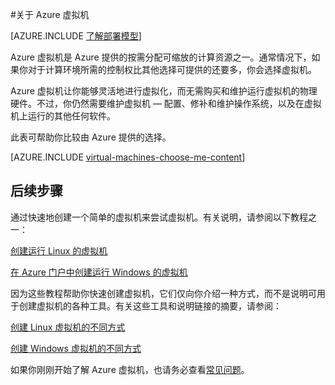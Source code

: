 <properties
	pageTitle="关于 Azure 虚拟机 | Microsoft Azure"
	description="了解使用两种部署模型的 Azure 中虚拟机的基本信息。"
	services="virtual-machines"
	documentationCenter=""
	authors="cynthn"
	manager="timlt"
	editor="tysonn"
	tags="azure-resource-manager,azure-service-management"/>

<tags
	ms.service="virtual-machines"
	ms.date="10/23/2015"
	wacn.date="12/17/2015"/>

#关于 Azure 虚拟机 

[AZURE.INCLUDE [了解部署模型](../includes/learn-about-deployment-models-both-include.md)]


Azure 虚拟机是 Azure 提供的按需分配可缩放的计算资源之一。通常情况下，如果你对于计算环境所需的控制权比其他选择可提供的还要多，你会选择虚拟机。

Azure 虚拟机让你能够灵活地进行虚拟化，而无需购买和维护运行虚拟机的物理硬件。不过，你仍然需要维护虚拟机 — 配置、修补和维护操作系统，以及在虚拟机上运行的其他任何软件。

此表可帮助你比较由 Azure 提供的选择。

[AZURE.INCLUDE [virtual-machines-choose-me-content](../includes/virtual-machines-choose-me-content.md)]

## 后续步骤

通过快速地创建一个简单的虚拟机来尝试虚拟机。有关说明，请参阅以下教程之一：

[创建运行 Linux 的虚拟机](/documentation/articles/virtual-machines-linux-tutorial-portal-rm/)

[在 Azure 门户中创建运行 Windows 的虚拟机](/documentation/articles/virtual-machines-windows-tutorial-classic-portal)

因为这些教程帮助你快速创建虚拟机，它们仅向你介绍一种方式，而不是说明可用于创建虚拟机的各种工具。有关这些工具和说明链接的摘要，请参阅：

[创建 Linux 虚拟机的不同方式](/documentation/articles/virtual-machines-linux-choices-create-vm)

[创建 Windows 虚拟机的不同方式](/documentation/articles/virtual-machines-windows-choices-create-vm)

如果你刚刚开始了解 Azure 虚拟机，也请务必查看[常见问题](/documentation/articles/virtual-machines-questions)。


<!--links-->
[Azure Web App]: /documentation/services/web-sites
[Virtual Machines]: #tellmevm
[Cloud Services]: /documentation/articles/cloud-services-choose-me

<!---HONumber=Mooncake_1207_2015-->